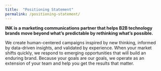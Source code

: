 ```yaml
---
title:  "Positioning Statement"
permalink: /positioning-statement/
---
```


**INK is a marketing communications partner that helps B2B technology brands move beyond what’s predictable by rethinking what’s possible.**

We create human-centered campaigns inspired by new thinking, informed by data-driven insights, and validated by experience. When your market shifts quickly, we respond to emerging opportunities that will build an enduring brand. Because your goals are our goals, we operate as an extension of your team and help you get the results that matter.